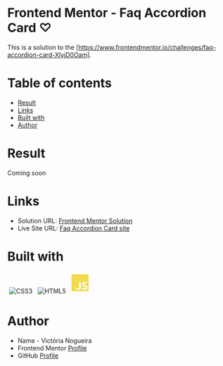 # Frontend Mentor - Faq Accordion Card ♡

This is a solution to the [https://www.frontendmentor.io/challenges/faq-accordion-card-XlyjD0Oam].

# Table of contents

- [Result](#result)
- [Links](#links)
- [Built with](#built-with)
- [Author](#author)

# Result

Coming soon

# Links

- Solution URL: [Frontend Mentor Solution](https://www.frontendmentor.io/solutions/faq-accordion-card-aSWwkpO4Et)
- Live Site URL: [Faq Accordion Card site](https://victoriamnx.github.io/Faq-Accordion-Card/)

# Built with

<img src="https://i.ibb.co/bLF1P6n/css-3.png" alt="CSS3" height="40" style="vertical-align:down; margin:4px"></a>
<img src="https://i.ibb.co/Ch4SDLV/html-1.png" alt="HTML5" height="40" style="vertical-align:down; margin:4px"></a>
<img src="https://raw.githubusercontent.com/devicons/devicon/master/icons/javascript/javascript-plain.svg" alt="JavaScript" height="40" style="vertical-align:down; margin:4px">

# Author

- Name - Victória Nogueira
- Frontend Mentor [Profile](https://www.frontendmentor.io/profile/victoriamnx)
- GitHub [Profile](https://github.com/victoriamnx)
